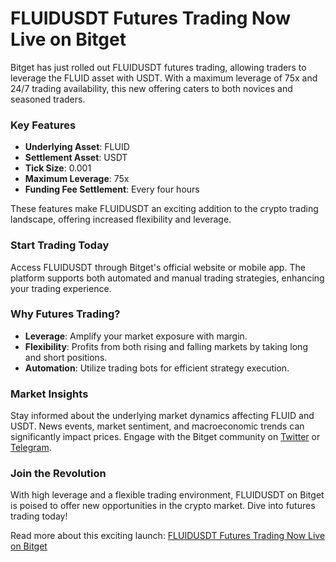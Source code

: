 # FLUIDUSDT Futures Trading Now Live on Bitget

Bitget has just rolled out FLUIDUSDT futures trading, allowing traders to leverage the FLUID asset with USDT. With a maximum leverage of 75x and 24/7 trading availability, this new offering caters to both novices and seasoned traders.

### Key Features
- **Underlying Asset**: FLUID
- **Settlement Asset**: USDT
- **Tick Size**: 0.001
- **Maximum Leverage**: 75x
- **Funding Fee Settlement**: Every four hours

These features make FLUIDUSDT an exciting addition to the crypto trading landscape, offering increased flexibility and leverage.

### Start Trading Today
Access FLUIDUSDT through Bitget's official website or mobile app. The platform supports both automated and manual trading strategies, enhancing your trading experience.

### Why Futures Trading?
- **Leverage**: Amplify your market exposure with margin.
- **Flexibility**: Profits from both rising and falling markets by taking long and short positions.
- **Automation**: Utilize trading bots for efficient strategy execution.

### Market Insights
Stay informed about the underlying market dynamics affecting FLUID and USDT. News events, market sentiment, and macroeconomic trends can significantly impact prices. Engage with the Bitget community on [Twitter](https://twitter.com/bitgetglobal) or [Telegram](https://t.me/BitgetENOfficial).

### Join the Revolution
With high leverage and a flexible trading environment, FLUIDUSDT on Bitget is poised to offer new opportunities in the crypto market. Dive into futures trading today!

Read more about this exciting launch: [FLUIDUSDT Futures Trading Now Live on Bitget](https://chain-base.xyz/fluidusdt-futures-trading-now-live-on-bitget)